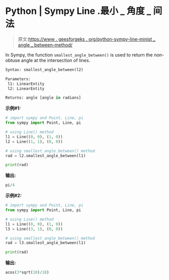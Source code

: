 # Python | Sympy Line .最小 _ 角度 _ 间法

> 原文:[https://www . geesforgeks . org/python-sympy-line-minist _ angle _ between-method/](https://www.geeksforgeeks.org/python-sympy-line-smallest_angle_between-method/)

In Sympy, the function `smallest_angle_between()` is used to return the non-obtuse angle at the intersection of lines.

```py
Syntax: smallest_angle_between(l2)

Parameters: 
 l1: LinearEntity
 l2: LinearEntity

Returns: angle [angle in radians]

```

**示例#1:**

```py
# import sympy and Point, Line, pi
from sympy import Point, Line, pi

# using Line() method
l1 = Line((0, 0), (1, 0))
l2 = Line((1, 1), (0, 0))

# using smallest_angle_between() method
rad = l2.smallest_angle_between(l1)

print(rad)
```

**输出:**

```py
pi/4
```

**示例#2:**

```py
# import sympy and Point, Line, pi
from sympy import Point, Line, pi

# using Line() method
l1 = Line((0, 0), (1, 0))
l3 = Line((3, 1), (0, 0))

# using smallest_angle_between() method
rad = l3.smallest_angle_between(l1)

print(rad)
```

**输出:**

```py
acos(3*sqrt(10)/10)
```